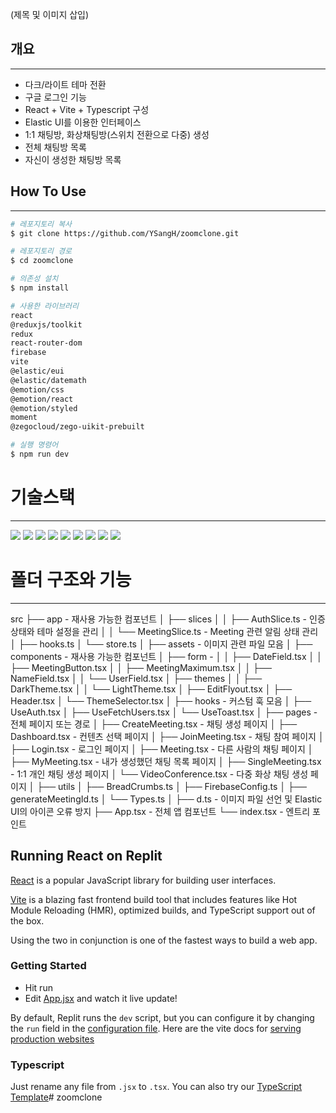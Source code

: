 (제목 및 이미지 삽입)

## 개요
------
* 다크/라이트 테마 전환
* 구글 로그인 기능
* React + Vite + Typescript 구성
* Elastic UI를 이용한 인터페이스
* 1:1 채팅방, 화상채팅방(스위치 전환으로 다중) 생성
* 전체 채팅방 목록
* 자신이 생성한 채팅방 목록


## How To Use
------
```bash
# 레포지토리 복사
$ git clone https://github.com/YSangH/zoomclone.git

# 레포지토리 경로
$ cd zoomclone

# 의존성 설치
$ npm install

# 사용한 라이브러리
react 
@reduxjs/toolkit 
redux 
react-router-dom 
firebase 
vite 
@elastic/eui 
@elastic/datemath 
@emotion/css 
@emotion/react 
@emotion/styled 
moment
@zegocloud/zego-uikit-prebuilt

# 실행 명령어 
$ npm run dev
```

# 기술스택
------
<img src="https://img.shields.io/badge/react-61DAFB?style=for-the-badge&logo=react&logoColor=black">
<img src="https://img.shields.io/badge/Firebase-%23039BE5.svg?style=for-the-badge&logo=firebase&logoColor=white">
<img src="https://img.shields.io/badge/GitHub-%23121011.svg?style=for-the-badge&logo=github&logoColor=white">
<img src="https://img.shields.io/badge/Elastic%20UI-%23005571.svg?style=for-the-badge&logo=elastic&logoColor=white">
<img src="https://img.shields.io/badge/ZegoCloud-%2300B4FF.svg?style=for-the-badge&logo=Zego&logoColor=white">
<img src="https://img.shields.io/badge/TypeScript-%23007ACC.svg?style=for-the-badge&logo=typescript&logoColor=white">
<img src="https://img.shields.io/badge/Vite-%23646CFF.svg?style=for-the-badge&logo=vite&logoColor=white">
<img src="https://img.shields.io/badge/VS%20Code-%23007ACC.svg?style=for-the-badge&logo=visual-studio-code&logoColor=white">
<img src="https://img.shields.io/badge/Redux-%23764ABC.svg?style=for-the-badge&logo=redux&logoColor=white">

# 폴더 구조와 기능
-----

src
├── app	 - 재사용 가능한 컴포넌트
│       ├── slices
│       │        ├── AuthSlice.ts - 인증 상태와 테마 설정을 관리
│       │        └── MeetingSlice.ts - Meeting 관련 알림 상태 관리
│       ├── hooks.ts
│       └── store.ts
│
├── assets	 - 이미지 관련 파일 모음
│
├── components	- 재사용 가능한 컴포넌트
│       ├── form	- 
│       │        ├── DateField.tsx 
│       │        ├── MeetingButton.tsx
│       │        ├── MeetingMaximum.tsx
│       │        ├── NameField.tsx
│       │        └── UserField.tsx
│       ├── themes
│       │        ├── DarkTheme.tsx
│       │        └── LightTheme.tsx
│       ├── EditFlyout.tsx
│       ├── Header.tsx
│       └── ThemeSelector.tsx
│
├── hooks	- 커스텀 훅 모음
│       ├── UseAuth.tsx
│       ├── UseFetchUsers.tsx
│       └── UseToast.tsx
│
├── pages	- 전체 페이지 또는 경로
│       ├── CreateMeeting.tsx	- 채팅 생성 페이지
│       ├── Dashboard.tsx		- 컨텐츠 선택 페이지
│       ├── JoinMeeting.tsx	- 채팅 참여 페이지
│       ├── Login.tsx		- 로그인 페이지
│       ├── Meeting.tsx		- 다른 사람의 채팅 페이지
│       ├── MyMeeting.tsx	- 내가 생성했던 채팅 목록 페이지
│       ├── SingleMeeting.tsx	- 1:1 개인 채팅 생성 페이지
│       └── VideoConference.tsx	- 다중 화상 채팅 생성 페이지
│
├── utils
│       ├── BreadCrumbs.ts
│       ├── FirebaseConfig.ts
│       ├── generateMeetingId.ts
│       └── Types.ts
│
├── d.ts	- 이미지 파일 선언 및 Elastic UI의 아이콘 오류 방지
├── App.tsx	- 전체 앱 컴포넌트
└── index.tsx	- 엔트리 포인트







## Running React on Replit

[React](https://reactjs.org/) is a popular JavaScript library for building user interfaces.

[Vite](https://vitejs.dev/) is a blazing fast frontend build tool that includes features like Hot Module Reloading (HMR), optimized builds, and TypeScript support out of the box.

Using the two in conjunction is one of the fastest ways to build a web app.

### Getting Started
- Hit run
- Edit [App.jsx](#src/App.jsx) and watch it live update!

By default, Replit runs the `dev` script, but you can configure it by changing the `run` field in the [configuration file](#.replit). Here are the vite docs for [serving production websites](https://vitejs.dev/guide/build.html)

### Typescript

Just rename any file from `.jsx` to `.tsx`. You can also try our [TypeScript Template](https://replit.com/@replit/React-TypeScript)# zoomclone
